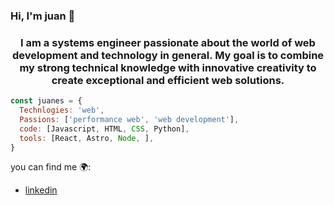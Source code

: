 ### Hi, I'm juan 👋 

<h3 align="center">I am a systems engineer passionate about the world of web development and technology in general. My goal is to combine my strong technical knowledge with innovative creativity to create exceptional and efficient web solutions.</h3>

```javascript
const juanes = {
  Technlogies: 'web',
  Passions: ['performance web', 'web development'],
  code: [Javascript, HTML, CSS, Python],
  tools: [React, Astro, Node, ],
}
```

you can find me 🌍:
- [linkedin](www.linkedin.com/in/juan-esteban-anaya-martínez)


<!--
**juanes96/juanes96** is a ✨ _special_ ✨ repository because its `README.md` (this file) appears on your GitHub profile.

Here are some ideas to get you started:

- 🔭 I’m currently working on ...
- 🌱 I’m currently learning ...
- 👯 I’m looking to collaborate on ...
- 🤔 I’m looking for help with ...
- 💬 Ask me about ...
- 📫 How to reach me: ...
- 😄 Pronouns: ...
- ⚡ Fun fact: ...
-->
